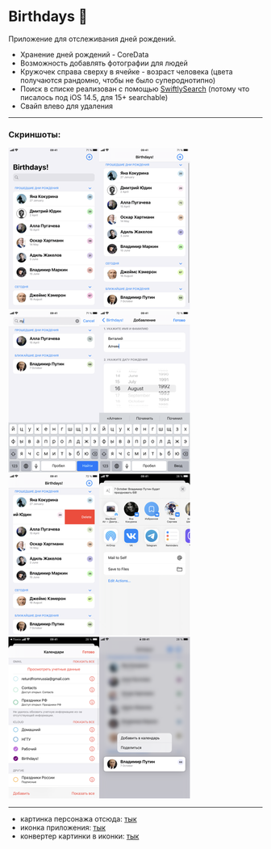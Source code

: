 # Birthdays 🎉
Приложение для отслеживания дней рождений. 

- Хранение дней рождений - CoreData
- Возможность добавлять фотографии для людей
- Кружочек справа сверху в ячейке - возраст человека (цвета получаются рандомно, чтобы не было супероднотипно)
- Поиск в списке реализован с помощью [SwiftlySearch](https://github.com/thislooksfun/SwiftlySearch) (потому что писалось под iOS 14.5, для 15+ searchable)
- Свайп влево для удаления 

---
### Скриншоты: 
![Main Screen](screenshots/MainScreen.PNG "Main Screen")![MainScreenWithoutSearch](screenshots/MainScreenWithoutSearch.PNG "Main Screen Without Search")![Search](screenshots/Search.PNG "Search")![Adding](screenshots/Adding.PNG "Adding")![Deleting](screenshots/Deleting.PNG "Deleting")![Sharing](screenshots/sharing.png "sharing")![Calendars](screenshots/calendars.png "Calendars")![Context Menu](screenshots/contextMenu.png "Context Menu")


---
- картинка персонажа отсюда: [тык](http://clipart-library.com/new_gallery/8-87866_unknown-person-icon-png.png)
- иконка приложения: [тык](https://icon-library.com/images/confetti-icon/confetti-icon-29.jpg)
- конвертер картинки в иконки: [тык](https://makeappicon.com)
